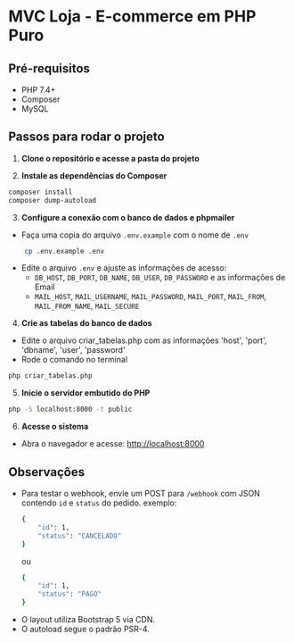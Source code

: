 # MVC Loja - E-commerce em PHP Puro

## Pré-requisitos
- PHP 7.4+
- Composer
- MySQL

## Passos para rodar o projeto

1. **Clone o repositório e acesse a pasta do projeto**

2. **Instale as dependências do Composer**
```bash
composer install
composer dump-autoload
```

3. **Configure a conexão com o banco de dados e phpmailer**
- Faça uma copia do arquivo `.env.example` com o nome de `.env`
```bash
    cp .env.example .env
```
- Edite o arquivo `.env` e ajuste as informações de acesso:
  - `DB_HOST`, `DB_PORT`, `DB_NAME`, `DB_USER`, `DB_PASSWORD`
  e as informações de Email
  - `MAIL_HOST`, `MAIL_USERNAME`, `MAIL_PASSWORD`, `MAIL_PORT`, `MAIL_FROM`, `MAIL_FROM_NAME`, `MAIL_SECURE`

4. **Crie as tabelas do banco de dados**
- Edite o arquivo criar_tabelas.php com as informações 'host', 'port', 'dbname', 'user', 'password'
- Rode o comando no terminal 
```bash
php criar_tabelas.php
```

5. **Inicie o servidor embutido do PHP**
```bash
php -S localhost:8000 -t public
```

6. **Acesse o sistema**
- Abra o navegador e acesse: [http://localhost:8000](http://localhost:8000)

## Observações
- Para testar o webhook, envie um POST para `/webhook` com JSON contendo `id` e `status` do pedido.
    exemplo:
    ```bash 
    {
        "id": 1,
        "status": "CANCELADO"
    }
    ```
    ou 
    ```bash
    {
        "id": 1,
        "status": "PAGO"
    }
    ```
- O layout utiliza Bootstrap 5 via CDN.
- O autoload segue o padrão PSR-4.

